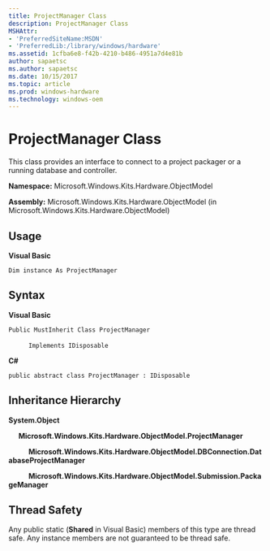 ```yaml
---
title: ProjectManager Class
description: ProjectManager Class
MSHAttr:
- 'PreferredSiteName:MSDN'
- 'PreferredLib:/library/windows/hardware'
ms.assetid: 1cfba6e8-f42b-4210-b486-4951a7d4e81b
author: sapaetsc
ms.author: sapaetsc
ms.date: 10/15/2017
ms.topic: article
ms.prod: windows-hardware
ms.technology: windows-oem
---
```


# ProjectManager Class


This class provides an interface to connect to a project packager or a running database and controller.

**Namespace:** Microsoft.Windows.Kits.Hardware.ObjectModel

**Assembly:** Microsoft.Windows.Kits.Hardware.ObjectModel (in Microsoft.Windows.Kits.Hardware.ObjectModel)

## <span id="Usage"></span><span id="usage"></span><span id="USAGE"></span>Usage


**Visual Basic**

`Dim instance As ProjectManager`

## <span id="Syntax"></span><span id="syntax"></span><span id="SYNTAX"></span>Syntax


**Visual Basic**

`Public MustInherit Class ProjectManager`

          `Implements IDisposable`

**C#**

`public abstract class ProjectManager : IDisposable`

## <span id="Inheritance_Hierarchy"></span><span id="inheritance_hierarchy"></span><span id="INHERITANCE_HIERARCHY"></span>Inheritance Hierarchy


**System.Object**

     **Microsoft.Windows.Kits.Hardware.ObjectModel.ProjectManager**

          **Microsoft.Windows.Kits.Hardware.ObjectModel.DBConnection.DatabaseProjectManager**

          **Microsoft.Windows.Kits.Hardware.ObjectModel.Submission.PackageManager**

## <span id="Thread_Safety"></span><span id="thread_safety"></span><span id="THREAD_SAFETY"></span>Thread Safety


Any public static (**Shared** in Visual Basic) members of this type are thread safe. Any instance members are not guaranteed to be thread safe.

 

 






